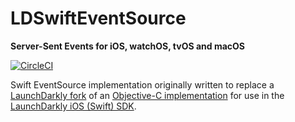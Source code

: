 # LDSwiftEventSource
**Server-Sent Events for iOS, watchOS, tvOS and macOS**

[![CircleCI](https://circleci.com/gh/launchdarkly/swift-eventsource.svg?style=svg&circle-token=0da2511947a69c1f3f88dd46e934e2d889bd1e36)](https://circleci.com/gh/launchdarkly/swift-eventsource)

Swift EventSource implementation originally written to replace a [LaunchDarkly fork](https://github.com/launchdarkly/ios-eventsource) of an [Objective-C implementation](https://github.com/neilco/ios-eventsource) for use in the [LaunchDarkly iOS (Swift) SDK](https://github.com/launchdarkly/ios-client-sdk).
